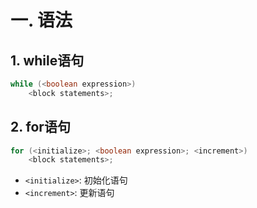 # 一. 语法

## 1. while语句

```java
while (<boolean expression>)
    <block statements>;
```



## 2. for语句

```java
for (<initialize>; <boolean expression>; <increment>)
    <block statements>;
```

- `<initialize>`: 初始化语句
- `<increment>`: 更新语句
